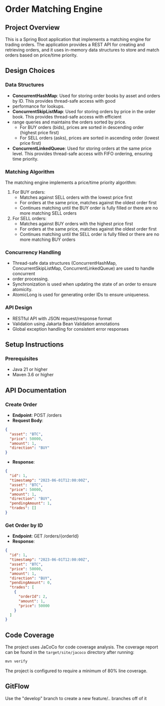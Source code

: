 # Order Matching Engine

## Project Overview
This is a Spring Boot application that implements a matching engine for trading orders. 
The application provides a REST API for creating and retrieving orders, and it uses in-memory data structures to store and match orders
based on price/time priority.

## Design Choices

### Data Structures
- **ConcurrentHashMap**: Used for storing order books by asset and orders by ID. This provides thread-safe access with good
- performance for lookups.
- **ConcurrentSkipListMap**: Used for storing orders by price in the order book. This provides thread-safe access with efficient 
- range queries and maintains the orders sorted by price.
  - For BUY orders (bids), prices are sorted in descending order (highest price first)
  - For SELL orders (asks), prices are sorted in ascending order (lowest price first)
- **ConcurrentLinkedQueue**: Used for storing orders at the same price level. 
This provides thread-safe access with FIFO ordering, ensuring time priority.

### Matching Algorithm
The matching engine implements a price/time priority algorithm:
1. For BUY orders:
   - Matches against SELL orders with the lowest price first
   - For orders at the same price, matches against the oldest order first
   - Continues matching until the BUY order is fully filled or there are no more matching SELL orders
2. For SELL orders:
   - Matches against BUY orders with the highest price first
   - For orders at the same price, matches against the oldest order first
   - Continues matching until the SELL order is fully filled or there are no more matching BUY orders

### Concurrency Handling
- Thread-safe data structures (ConcurrentHashMap, ConcurrentSkipListMap, ConcurrentLinkedQueue) are used to handle concurrent 
- order processing.
- Synchronization is used when updating the state of an order to ensure atomicity.
- AtomicLong is used for generating order IDs to ensure uniqueness.

### API Design
- RESTful API with JSON request/response format
- Validation using Jakarta Bean Validation annotations
- Global exception handling for consistent error responses

## Setup Instructions

### Prerequisites
- Java 21 or higher
- Maven 3.6 or higher

## API Documentation

### Create Order
- **Endpoint**: POST /orders
- **Request Body**:
```json
{
  "asset": "BTC",
  "price": 50000,
  "amount": 1,
  "direction": "BUY"
}
```
- **Response**:
```json
{
  "id": 1,
  "timestamp": "2023-06-01T12:00:00Z",
  "asset": "BTC",
  "price": 50000,
  "amount": 1,
  "direction": "BUY",
  "pendingAmount": 1,
  "trades": []
}
```

### Get Order by ID
- **Endpoint**: GET /orders/{orderId}
- **Response**:
```json
{
  "id": 1,
  "timestamp": "2023-06-01T12:00:00Z",
  "asset": "BTC",
  "price": 50000,
  "amount": 1,
  "direction": "BUY",
  "pendingAmount": 0,
  "trades": [
    {
      "orderId": 2,
      "amount": 1,
      "price": 50000
    }
  ]
}
```

## Code Coverage
The project uses JaCoCo for code coverage analysis. The coverage report can be found in the `target/site/jacoco` directory after running:
```bash
mvn verify
```

The project is configured to require a minimum of 80% line coverage.

## GitFlow
Use the "develop" branch to create a new feature/.. branches off of it